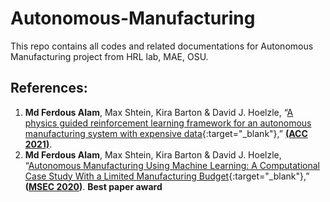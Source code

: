 # Autonomous-Manufacturing
This repo contains all codes and related documentations for Autonomous Manufacturing project from HRL lab, MAE, OSU. 

## References: 
1. **Md Ferdous Alam**, Max Shtein, Kira Barton & David J. Hoelzle, “[A  physics guided reinforcement learning framework for an autonomous manufacturing system with expensive data](){:target="_blank"},” **[(ACC 2021)](https://acc2021.a2c2.org/)**. 
2. **Md Ferdous Alam**, Max Shtein, Kira Barton & David J. Hoelzle, “[Autonomous Manufacturing Using Machine Learning: A Computational Case Study With a Limited Manufacturing Budget](https://asmedigitalcollection.asme.org/MSEC/proceedings-abstract/MSEC2020/84263/V002T07A009/1095697){:target="_blank"},” **([MSEC 2020](https://event.asme.org/MSEC-2020))**. **Best paper award**
